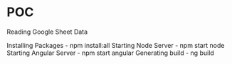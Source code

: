 # POC
Reading Google Sheet Data

Installing Packages - npm install:all
Starting Node Server - npm start node
Starting Angular Server - npm start angular
Generating build - ng build
